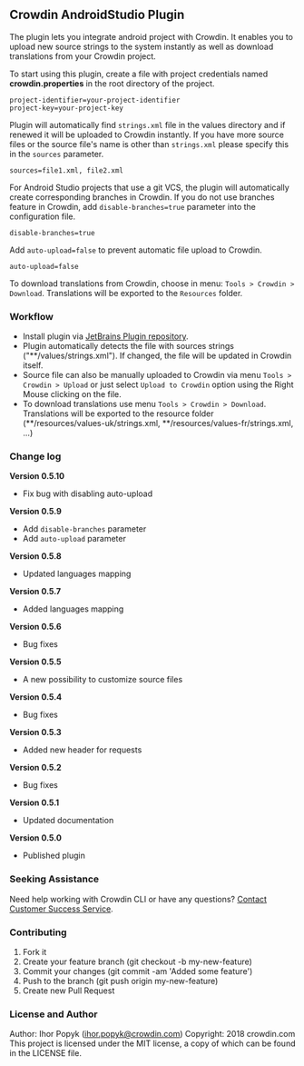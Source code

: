 ## Crowdin AndroidStudio Plugin

The plugin lets you integrate android project with Crowdin. It enables you to upload new source strings to the system instantly as well as download translations from your Crowdin project.

To start using this plugin, create a file with project credentials named **crowdin.properties** in the root directory of the project.

```
project-identifier=your-project-identifier
project-key=your-project-key
```

Plugin will automatically find `strings.xml` file in the values directory and if renewed it will be uploaded to Crowdin instantly.
If you have more source files or the source file's name is other than `strings.xml` please specify this in the `sources` parameter.

```
sources=file1.xml, file2.xml
```

For Android Studio projects that use a git VCS, the plugin will automatically create corresponding branches in Crowdin. 
If you do not use branches feature in Crowdin, add `disable-branches=true` parameter into the configuration file.

```
disable-branches=true
```

Add `auto-upload=false` to prevent automatic file upload to Crowdin.

```
auto-upload=false
```

To download translations from Crowdin, choose in menu: `Tools > Crowdin > Download`. Translations will be exported to the `Resources` folder.

### Workflow
* Install plugin via [JetBrains Plugin repository](https://plugins.jetbrains.com/idea/plugin/9463-crowdin).
* Plugin automatically detects the file with sources strings ("\*\*/values/strings.xml"). If changed, the file will be updated in Crowdin itself.
* Source file can also be manually uploaded to Crowdin via menu `Tools > Crowdin > Upload` or just select `Upload to Crowdin` option using the Right Mouse clicking on the file.
* To download translations use menu `Tools > Crowdin > Download`. Translations will be exported to the resource folder (\*\*/resources/values-uk/strings.xml, \*\*/resources/values-fr/strings.xml, ...)

### Change log
**Version 0.5.10**
+ Fix bug with disabling auto-upload

**Version 0.5.9**
+ Add `disable-branches` parameter
+ Add `auto-upload` parameter

**Version 0.5.8**
+ Updated languages mapping

**Version 0.5.7**
+ Added languages mapping

**Version 0.5.6**
+ Bug fixes

**Version 0.5.5**
+ A new possibility to customize source files

**Version 0.5.4**
+ Bug fixes

**Version 0.5.3**
+ Added new header for requests

**Version 0.5.2**
+ Bug fixes

**Version 0.5.1**
+ Updated documentation

**Version 0.5.0**
+ Published plugin

### Seeking Assistance
Need help working with Crowdin CLI or have any questions? <a href="https://crowdin.com/contacts" target="_blank">Contact Customer Success Service</a>.

### Contributing
1. Fork it
2. Create your feature branch (git checkout -b my-new-feature)
3. Commit your changes (git commit -am 'Added some feature')
4. Push to the branch (git push origin my-new-feature)
5. Create new Pull Request

### License and Author
Author: Ihor Popyk (ihor.popyk@crowdin.com)
Copyright: 2018 crowdin.com
This project is licensed under the MIT license, a copy of which can be found in the LICENSE file.
